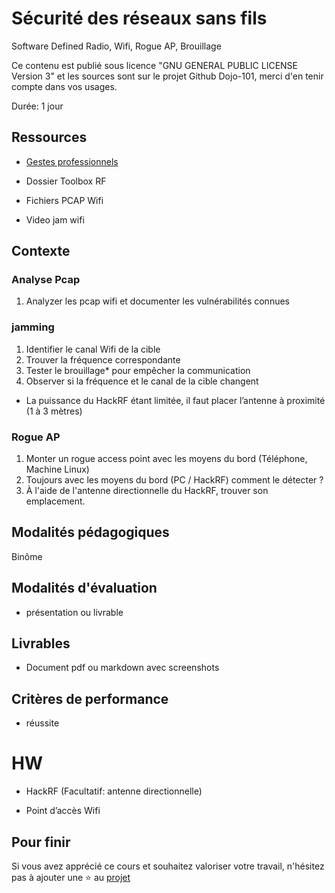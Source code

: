 # Sécurité des réseaux sans fils 

Software Defined Radio, Wifi, Rogue AP, Brouillage

Ce contenu est publié sous licence "GNU GENERAL PUBLIC LICENSE Version 3" et les sources sont sur le projet Github Dojo-101, merci d'en tenir compte dans vos usages.

Durée: 1 jour

## Ressources

* [Gestes professionnels](https://github.com/Aif4thah/Dojo-101)

* Dossier Toolbox RF

* Fichiers PCAP Wifi

* Video jam wifi

## Contexte

### Analyse Pcap

1. Analyzer les pcap wifi et documenter les vulnérabilités connues

### jamming 

1. Identifier le canal Wifi de la cible 
2. Trouver la fréquence correspondante
3. Tester le brouillage* pour empêcher la communication
4. Observer si la fréquence et le canal de la cible changent

* La puissance du HackRF étant limitée, il faut placer l’antenne à proximité (1 à 3 mètres)

### Rogue AP

1. Monter un rogue access point avec les moyens du bord (Téléphone, Machine Linux)
2. Toujours avec les moyens du bord (PC / HackRF) comment le détecter ?
3. À l'aide de l'antenne directionnelle du HackRF, trouver son emplacement.


## Modalités pédagogiques

Binôme

## Modalités d'évaluation

* présentation ou livrable

## Livrables

* Document pdf ou markdown avec screenshots

## Critères de performance

* réussite

# HW

* HackRF (Facultatif: antenne directionnelle)

* Point d’accès Wifi

## Pour finir

Si vous avez apprécié ce cours et souhaitez valoriser votre travail, n'hésitez pas à ajouter une ⭐ au [projet](https://github.com/Aif4thah/Dojo-101)